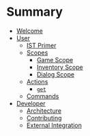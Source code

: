 # Summary

- [Welcome](./welcome.md)
- [User](./user/index.md)
  - [IST Primer](./user/ist_primer.md)
  - [Scopes](./scope.md)
    - [Game Scope]()
    - [Inventory Scope]()
    - [Dialog Scope]()
  - [Actions](./action.md)
    - [`get`](./action/get.md)
  - [Commands]()
- [Developer](./developer/index.md)
  - [Architecture](./developer/architecture.md)
  - [Contributing](./developer/contributing.md)
  - [External Integration](./developer/integration/index.md)
